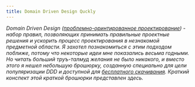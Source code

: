 ```yaml
---
title: Domain Driven Design Quckly
---
```


*Domain Driven  Design ([проблемно-оринтированное  проектирование][ddd-wiki]) -
набор  правил, позволяющих  принимать правильные  проектные решения  и ускорить
процесс проектирования в незнакомой предметной области. Я захотел познакомиться
с  этим подходом  поближе,  потому  что некоторые  идеи  мне показались  весьма
годными. Но читать больший труъ-талмуд желания не было никакого, и вместо этого
я нешел небольшую  брошюрку, созданную специально для цели  популяризации DDD и
доступной  для [бесплатного  скачивания][ddd-download].  Краткий конспект  этой
краткой брошюрки представлен здесь.*



[ddd-wiki]: https://ru.wikipedia.org/wiki/Проблемно-ориентированное_проектирование
[ddd-download]: http://www.infoq.com/minibooks/domain-driven-design-quickly
